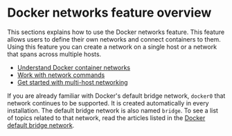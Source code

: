 <!--[metadata]>
+++
title = "Network configuration"
description = "Docker networking feature is introduced"
keywords = ["network, networking, bridge, docker,  documentation"]
[menu.main]
identifier="smn_networking"
parent= "engine_guide"
weight=7
+++
<![end-metadata]-->

# Docker networks feature overview

This sections explains how to use the Docker networks feature. This feature allows users to define their own networks and connect containers to them. Using this feature you can create a network on a single host or a network that spans across multiple hosts.

- [Understand Docker container networks](dockernetworks.md)
- [Work with network commands](work-with-networks.md)
- [Get started with multi-host networking](get-started-overlay.md)

If you are already familiar with Docker's default bridge network, `docker0` that network continues to be supported. It is created automatically in every installation. The default bridge network is also named `bridge`. To see a list of topics related to that network, read the articles listed in the [Docker default bridge network](default_network/index.md).
